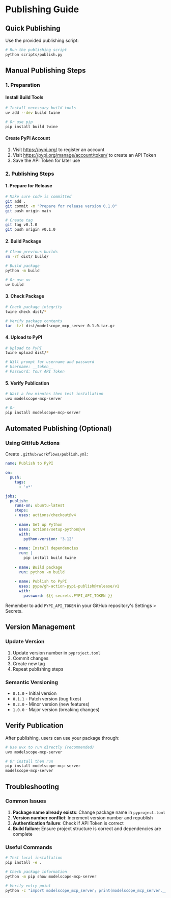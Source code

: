 # Publishing Guide

## Quick Publishing

Use the provided publishing script:

```bash
# Run the publishing script
python scripts/publish.py
```

## Manual Publishing Steps

### 1. Preparation

#### Install Build Tools

```bash
# Install necessary build tools
uv add --dev build twine

# Or use pip
pip install build twine
```

#### Create PyPI Account

1. Visit <https://pypi.org/> to register an account
2. Visit <https://pypi.org/manage/account/token/> to create an API Token
3. Save the API Token for later use

### 2. Publishing Steps

#### 1. Prepare for Release

```bash
# Make sure code is committed
git add .
git commit -m "Prepare for release version 0.1.0"
git push origin main

# Create tag
git tag v0.1.0
git push origin v0.1.0
```

#### 2. Build Package

```bash
# Clean previous builds
rm -rf dist/ build/

# Build package
python -m build

# Or use uv
uv build
```

#### 3. Check Package

```bash
# Check package integrity
twine check dist/*

# Verify package contents
tar -tzf dist/modelscope_mcp_server-0.1.0.tar.gz
```

#### 4. Upload to PyPI

```bash
# Upload to PyPI
twine upload dist/*

# Will prompt for username and password
# Username: __token__
# Password: Your API Token
```

#### 5. Verify Publication

```bash
# Wait a few minutes then test installation
uvx modelscope-mcp-server

# Or
pip install modelscope-mcp-server
```

## Automated Publishing (Optional)

### Using GitHub Actions

Create `.github/workflows/publish.yml`:

```yaml
name: Publish to PyPI

on:
  push:
    tags:
      - 'v*'

jobs:
  publish:
    runs-on: ubuntu-latest
    steps:
    - uses: actions/checkout@v4
    
    - name: Set up Python
      uses: actions/setup-python@v4
      with:
        python-version: '3.12'
    
    - name: Install dependencies
      run: |
        pip install build twine
    
    - name: Build package
      run: python -m build
    
    - name: Publish to PyPI
      uses: pypa/gh-action-pypi-publish@release/v1
      with:
        password: ${{ secrets.PYPI_API_TOKEN }}
```

Remember to add `PYPI_API_TOKEN` in your GitHub repository's Settings > Secrets.

## Version Management

### Update Version

1. Update version number in `pyproject.toml`
2. Commit changes
3. Create new tag
4. Repeat publishing steps

### Semantic Versioning

- `0.1.0` - Initial version
- `0.1.1` - Patch version (bug fixes)
- `0.2.0` - Minor version (new features)
- `1.0.0` - Major version (breaking changes)

## Verify Publication

After publishing, users can use your package through:

```bash
# Use uvx to run directly (recommended)
uvx modelscope-mcp-server

# Or install then run
pip install modelscope-mcp-server
modelscope-mcp-server
```

## Troubleshooting

### Common Issues

1. **Package name already exists**: Change package name in `pyproject.toml`
2. **Version number conflict**: Increment version number and republish
3. **Authentication failure**: Check if API Token is correct
4. **Build failure**: Ensure project structure is correct and dependencies are complete

### Useful Commands

```bash
# Test local installation
pip install -e .

# Check package information
python -m pip show modelscope-mcp-server

# Verify entry point
python -c "import modelscope_mcp_server; print(modelscope_mcp_server.__version__)"
```
